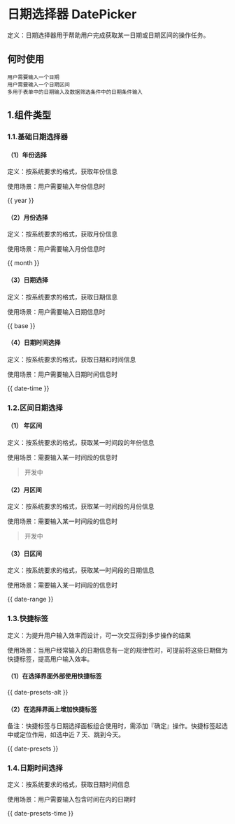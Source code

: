 # 日期选择器 DatePicker

定义：日期选择器用于帮助用户完成获取某一日期或日期区间的操作任务。

## 何时使用

    用户需要输入一个日期
    用户需要输入一个日期区间
    多用于表单中的日期输入及数据筛选条件中的日期条件输入

## 1.组件类型

### 1.1.基础日期选择器

#### （1）年份选择

定义：按系统要求的格式，获取年份信息

使用场景：用户需要输入年份信息时

{{ year }}

#### （2）月份选择

定义：按系统要求的格式，获取月份信息

使用场景：用户需要输入月份信息时

{{ month }}

#### （3）日期选择

定义：按系统要求的格式，获取日期信息

使用场景：用户需要输入日期信息时

{{ base }}
#### （4）日期时间选择

定义：按系统要求的格式，获取日期和时间信息

使用场景：用户需要输入日期时间信息时

{{ date-time }}

### 1.2.区间日期选择

#### （1） 年区间

定义：按系统要求的格式，获取某一时间段的年份信息

使用场景：需要输入某一时间段的信息时

> 开发中

#### （2）月区间

定义：按系统要求的格式，获取某一时间段的月份信息

使用场景：需要输入某一时间段的信息时

> 开发中

#### （3）日区间

定义：按系统要求的格式，获取某一时间段的日期信息

使用场景：需要输入某一时间段的信息时

{{ date-range }}

### 1.3.快捷标签

定义：为提升用户输入效率而设计，可一次交互得到多步操作的结果

使用场景：当用户经常输入的日期信息有一定的规律性时，可提前将这些日期做为快捷标签，提高用户输入效率。

#### （1）在选择界面外部使用快捷标签

{{ date-presets-alt }}

#### （2）在选择界面上增加快捷标签

备注：快捷标签与日期选择面板组合使用时，需添加『确定』操作。快捷标签起选中或定位作用，如选中近 7 天、跳到今天。

{{ date-presets }}

### 1.4.日期时间选择

定义：按系统要求的格式，获取日期时间信息

使用场景：用户需要输入包含时间在内的日期时

{{ date-presets-time }}
